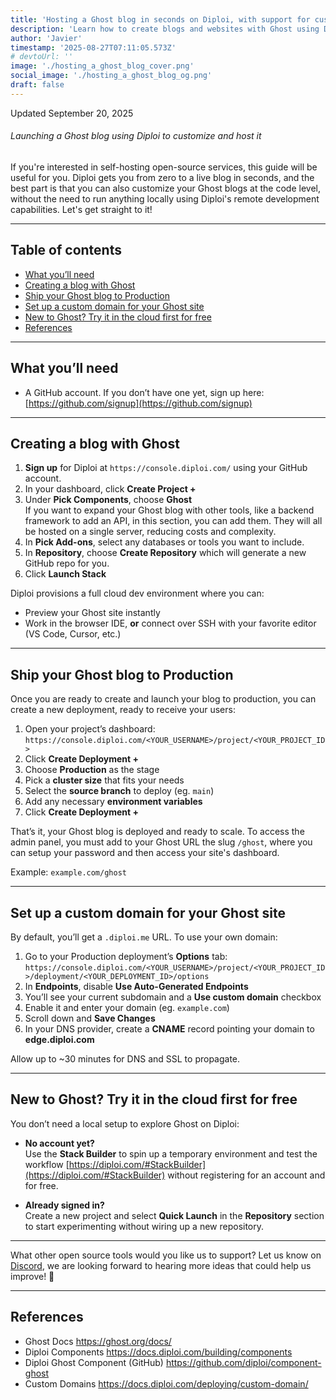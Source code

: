 ```yaml
---
title: 'Hosting a Ghost blog in seconds on Diploi, with support for custom development'
description: 'Learn how to create blogs and websites with Ghost using Diploi'
author: 'Javier'
timestamp: '2025-08-27T07:11:05.573Z'
# devtoUrl: ''
image: './hosting_a_ghost_blog_cover.png'
social_image: './hosting_a_ghost_blog_og.png'
draft: false
---
```


Updated <time datetime="2025-09-20T15:01:05.000Z">September 20, 2025</time>

###### Launching a Ghost blog using Diploi to customize and host it

If you're interested in self-hosting open-source services, this guide will be useful for you. Diploi gets you from zero to a live blog in seconds, and the best part is that you can also customize your Ghost blogs at the code level, without the need to run anything locally using Diploi's remote development capabilities. Let's get straight to it!

---

## Table of contents

- [What you’ll need](#what-youll-need)
- [Creating a blog with Ghost](#creating-a-blog-with-ghost)
- [Ship your Ghost blog to Production](#ship-your-ghost-blog-to-production)
- [Set up a custom domain for your Ghost site](#set-up-a-custom-domain-for-your-ghost-site)
- [New to Ghost? Try it in the cloud first for free](#new-to-ghost-try-it-in-the-cloud-first-for-free)
- [References](#references)

---

## What you’ll need

- A GitHub account. If you don’t have one yet, sign up here: [https://github.com/signup](https://github.com/signup)

---

## Creating a blog with Ghost

1. **Sign up** for Diploi at `https://console.diploi.com/` using your GitHub account.
2. In your dashboard, click **Create Project +**
3. Under **Pick Components**, choose **Ghost**  
   If you want to expand your Ghost blog with other tools, like a backend framework to add an API, in this section, you can add them. They will all be hosted on a single server, reducing costs and complexity.
4. In **Pick Add-ons**, select any databases or tools you want to include.
5. In **Repository**, choose **Create Repository** which will generate a new GitHub repo for you.
6. Click **Launch Stack**

Diploi provisions a full cloud dev environment where you can:

- Preview your Ghost site instantly
- Work in the browser IDE, **or** connect over SSH with your favorite editor (VS Code, Cursor, etc.)

---

## Ship your Ghost blog to Production

Once you are ready to create and launch your blog to production, you can create a new deployment, ready to receive your users:

1. Open your project’s dashboard:  
   `https://console.diploi.com/<YOUR_USERNAME>/project/<YOUR_PROJECT_ID>`
2. Click **Create Deployment +**
3. Choose **Production** as the stage
4. Pick a **cluster size** that fits your needs
5. Select the **source branch** to deploy (eg. `main`)
6. Add any necessary **environment variables**
7. Click **Create Deployment +**

That’s it, your Ghost blog is deployed and ready to scale. To access the admin panel, you must add to your Ghost URL the slug `/ghost`, where you can setup your password and then access your site's dashboard.

Example:
`example.com/ghost`

---

## Set up a custom domain for your Ghost site

By default, you’ll get a `.diploi.me` URL. To use your own domain:

1. Go to your Production deployment’s **Options** tab:  
   `https://console.diploi.com/<YOUR_USERNAME>/project/<YOUR_PROJECT_ID>/deployment/<YOUR_DEPLOYMENT_ID>/options`
2. In **Endpoints**, disable **Use Auto-Generated Endpoints**
3. You’ll see your current subdomain and a **Use custom domain** checkbox
4. Enable it and enter your domain (eg. `example.com`)
5. Scroll down and **Save Changes**
6. In your DNS provider, create a **CNAME** record pointing your domain to **edge.diploi.com**

Allow up to ~30 minutes for DNS and SSL to propagate.

---

## New to Ghost? Try it in the cloud first for free

You don’t need a local setup to explore Ghost on Diploi:

- **No account yet?**  
  Use the **Stack Builder** to spin up a temporary environment and test the workflow [https://diploi.com/#StackBuilder](https://diploi.com/#StackBuilder) without registering for an account and for free.

- **Already signed in?**  
  Create a new project and select **Quick Launch** in the **Repository** section to start experimenting without wiring up a new repository.

---

What other open source tools would you like us to support? Let us know on [Discord](https://discord.gg/vvgQxVjC8G), we are looking forward to hearing more ideas that could help us improve! 🤗

---

## References

- Ghost Docs https://ghost.org/docs/
- Diploi Components https://docs.diploi.com/building/components
- Diploi Ghost Component (GitHub) https://github.com/diploi/component-ghost
- Custom Domains https://docs.diploi.com/deploying/custom-domain/
